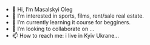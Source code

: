 - 👋 Hi, I’m Masalskyi Oleg
- 👀 I’m interested in sports, films, rent/sale real estate.
- 🌱 I’m currently learning it course for begginers.
- 💞️ I’m looking to collaborate on ...
- 📫  How to reach me: i live in Kyiv Ukrane...

<!---
profexpert/profexpert is a ✨ special ✨ repository because its `README.md` (this file) appears on your GitHub profile.
You can click the Preview link to take a look at your changes.
--->
